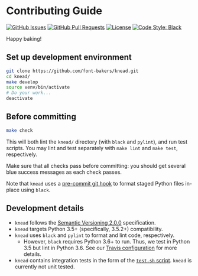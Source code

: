 # Contributing Guide

[![GitHub Issues](https://img.shields.io/github/issues/font-bakers/knead.svg)](https://github.com/font-bakers/knead/issues)
[![GitHub Pull Requests](https://img.shields.io/github/issues-pr/font-bakers/knead.svg)](https://github.com/font-bakers/knead/pulls)
[![License](https://img.shields.io/badge/license-MIT-blue.svg)](/LICENSE)
[![Code Style: Black](https://img.shields.io/badge/code%20style-black-000000.svg)](https://github.com/python/black)

Happy baking!

## Set up development environment

```bash
git clone https://github.com/font-bakers/knead.git
cd knead/
make develop
source venv/bin/activate
# Do your work...
deactivate
```

## Before committing

```bash
make check
```

This will both lint the `knead/` directory (with `black` and `pylint`), and run
test scripts. You may lint and test separately with `make lint` and `make test`,
respectively.

Make sure that all checks pass before committing: you should get several blue
success messages as each check passes.

Note that `knead` uses a [pre-commit git
hook](https://github.com/font-bakers/knead/blob/master/.githooks/pre-commit) to
format staged Python files in-place using `black`.

## Development details

- `knead` follows the [Semantic Versioning
  2.0.0](https://semver.org/#semantic-versioning-200) specification.
- `knead` targets Python 3.5+ (specifically, 3.5.2+) compatibility.
- `knead` uses `black` and `pylint` to format and lint code, respectively.
  - However, `black` requires Python 3.6+ to run. Thus, we test in Python 3.5
    but lint in Python 3.6. See our [Travis
    configuration](https://github.com/font-bakers/knead/blob/master/.travis.yml)
    for more details.
- `knead` contains integration tests in the form of the [`test.sh`
  script](https://github.com/font-bakers/knead/blob/master/scripts/test.sh).
  `knead` is currently not unit tested.

